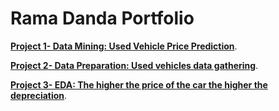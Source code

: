 # Rama Danda Portfolio
**[Project 1- Data Mining: Used Vehicle Price Prediction](https://github.com/11leven/portfolio/tree/gh-pages/Project%201)**.

**[Project 2- Data Preparation: Used vehicles data gathering](https://github.com/11leven/portfolio/tree/gh-pages/Project%202)**.

**[Project 3- EDA: The higher the price of the car the higher the depreciation](https://github.com/11leven/portfolio/tree/gh-pages/Project%203)**.


